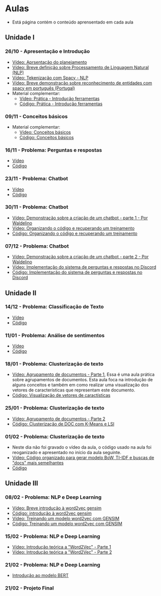 # Aulas 
* Está página contém o conteúdo aprensentado em cada aula 

## Unidade I
### 26/10 - Apresentação e Introdução
* [Vídeo: Aprsentação do planejamento](https://youtu.be/8pmNft4VmYg)
* [Vídeo: Breve definição sobre Processamento de Linguagem Natural (NLP)](https://youtu.be/WH9PDlzKh-s)
* [Vídeo: Tekenização com Spacy - NLP](https://youtu.be/q6tik4rG7xY)
* [Vídeo: Breve demonstração sobre reconhecimento de entidades com spacy em português (Portugal)](https://youtu.be/g7bwdTfjcNg)
* Material complementar:
  * [Vídeo: Prática - Introdução ferramentas](https://youtu.be/Wtq1plY4ZWs)
  * [Código: Prática - Introdução ferramentas](https://colab.research.google.com/drive/1TGD2nK86ayjy6QuipvdWZCSYKP-C_J_-?usp=sharing)

### 09/11 - Conceitos básicos

* Material complementar:
  * [Vídeo: Conceitos básicos](https://youtu.be/nAgaqDSVmAs) 
  * [Código: Conceitos básicos](https://colab.research.google.com/drive/1GMIUjUDDjnPDyj8dFN6ATpcr3fdSDALu?usp=sharing)

### 16/11 - Problema: Perguntas e respostas
* [Vídeo](https://youtu.be/pxFTK-AbXWE)
* [Código](https://colab.research.google.com/drive/1qOjMke8u1ZmKpZjACubeRGuLgHjoPNlk?usp=sharing)

### 23/11 - Problema: Chatbot
* [Vídeo](https://youtu.be/fRpmx98TQ98)
* [Código](https://colab.research.google.com/drive/1qOjMke8u1ZmKpZjACubeRGuLgHjoPNlk?usp=sharing)

### 30/11 - Problema: Chatbot
* [Vídeo: Demonstração sobre a criação de um chatbot - parte 1 - Por Waldelino](https://youtu.be/5vR9o08yZfE)
* [Vídeo: Organizando o código e recuperando um treinamento](https://youtu.be/ByXrCbHdALU)
* [Código: Organizando o código e recuperando um treinamento](https://colab.research.google.com/drive/1QZyZFbUpJ8A_-XEp7ZOdzXXGZbwLogi6?usp=sharing)

### 07/12 - Problema: Chatbot
* [Vídeo: Demonstração sobre a criação de um chatbot - parte 2 - Por Waldelino](https://youtu.be/5Lo-D1lrxkw)
* [Vídeo: Implementação do sistema de perguntas e respostas no Discord](https://youtu.be/rb3_GCzqWgY)
* [Código: Implementação do sistema de perguntas e respostas no Discord](https://github.com/orivaldosantana/discord_bot)


## Unidade II 
### 14/12 - Problema: Classificação de Texto
* [Vídeo](https://youtu.be/bEpyieB5jR0)
* [Código](https://colab.research.google.com/drive/1tHEtLJKYnyBdjtnz0xV8pkHFfiYLA4JT?usp=sharing)

### 11/01 - Problema: Análise de sentimentos
* [Vídeo](https://youtu.be/bLJCOu6Js4U)  
* [Código](https://colab.research.google.com/drive/1Mx9KAPHeDC3jWJaJbdRYmXtsUFmzlvHS?usp=sharing) 

### 18/01 - Problema: Clusterização de texto
* [Vídeo: Agrupamento de documentos - Parte 1](https://youtu.be/X7qdouppdIM), Essa é uma aula prática sobre agrupamentos de documentos. Esta aula foca na introdução de alguns conceitos e também em como realizar uma visualização dos vetores de características que representam este documento.
* [Código: Visualização de vetores de caractísticas](https://colab.research.google.com/drive/1Cw9PicGY5KZSQMS-Gay4OCgz1thusx80?usp=sharing)

### 25/01 - Problema: Clusterização de texto
* [Vídeo: Agrupamento de documentos - Parte 2](https://youtu.be/crupfw_hS6M)
* [Código: Clusterização de DOC com K-Means e LSI](https://colab.research.google.com/drive/1FDZR_x-ekPM5dV7iFSNb6Qv3o5ok55KA?usp=sharing) 

### 01/02 - Problema: Clusterização de texto
* Neste dia não foi gravado o vídeo da aula, o código usado na aula foi reoganizado e apresentado no início da aula seguinte. 
* [Vídeo: Código organizado para gerar modelo BoW, TI-IDF e buscas de "docs" mais semelhantes](https://youtu.be/sNzsOHnM6Z4) 
* [Código](https://github.com/orivaldosantana/nlp/blob/main/codigos/teste_base_emocoes.py)  

## Unidade III
### 08/02 - Problema: NLP e Deep Learning
* [Vídeo: Breve introdução à word2vec gensim](https://youtu.be/7abKl8cOJ38)
* [Código: introdução à word2vec gensim](https://colab.research.google.com/drive/1mFsixpDenYPA6x21WbtJPURDtnlAft1Q?usp=sharing)
* [Vídeo: Treinando um modelo word2vec com GENSIM](https://youtu.be/T9kp9vNDRrg)
* [Código: Treinando um modelo word2vec com GENSIM](https://github.com/orivaldosantana/nlp/tree/main/codigos/temp)

### 15/02 - Problema: NLP e Deep Learning
* [Vídeo: Introdução teórica a "Word2Vec" - Parte 1](https://youtu.be/QJItVKMqqYM)
* [Vídeo: Introdução teórica a "Word2Vec" - Parte 2](https://youtu.be/Gk7IUmbHl9E) 

### 21/02 - Problema: NLP e Deep Learning
* [Introdução ao modelo BERT](https://youtu.be/oDlkZdQs86A)
 

### 21/02 - Projeto Final



